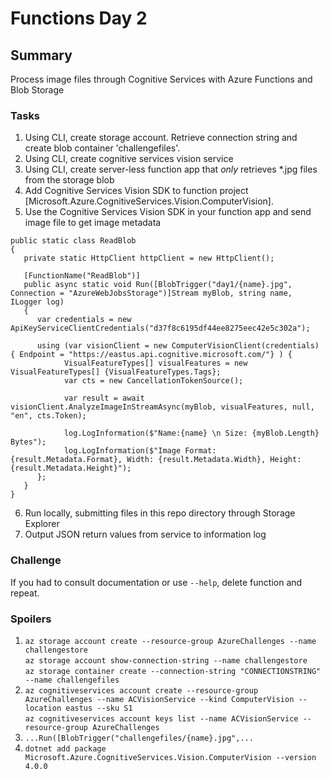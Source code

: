 # Functions Day 2
## Summary
Process image files through Cognitive Services with Azure Functions and Blob Storage

### Tasks
1. Using CLI, create storage account. Retrieve connection string and create blob container 'challengefiles'.
2. Using CLI, create cognitive services vision service
3. Using CLI, create server-less function app that *only* retrieves *.jpg files from the storage blob
4. Add Cognitive Services Vision SDK to function project [Microsoft.Azure.CognitiveServices.Vision.ComputerVision].
5. Use the Cognitive Services Vision SDK in your function app and send image file to get image metadata
```
public static class ReadBlob
{
   private static HttpClient httpClient = new HttpClient();

   [FunctionName("ReadBlob")]
   public async static void Run([BlobTrigger("day1/{name}.jpg", Connection = "AzureWebJobsStorage")]Stream myBlob, string name, ILogger log)
   {
      var credentials = new ApiKeyServiceClientCredentials("d37f8c6195df44ee8275eec42e5c302a");

      using (var visionClient = new ComputerVisionClient(credentials) { Endpoint = "https://eastus.api.cognitive.microsoft.com/"} ) {
            VisualFeatureTypes[] visualFeatures = new VisualFeatureTypes[] {VisualFeatureTypes.Tags};
            var cts = new CancellationTokenSource();

            var result = await visionClient.AnalyzeImageInStreamAsync(myBlob, visualFeatures, null, "en", cts.Token);

            log.LogInformation($"Name:{name} \n Size: {myBlob.Length} Bytes");
            log.LogInformation($"Image Format: {result.Metadata.Format}, Width: {result.Metadata.Width}, Height: {result.Metadata.Height}");
      };
   }
}
```
6. Run locally, submitting files in this repo directory through Storage Explorer
7. Output JSON return values from service to information log

### Challenge
If you had to consult documentation or use `--help`, delete function and repeat.

### Spoilers
1. `az storage account create --resource-group AzureChallenges --name challengestore`  
`az storage account show-connection-string --name challengestore`  
`az storage container create --connection-string "CONNECTIONSTRING" --name challengefiles`  
2. `az cognitiveservices account create --resource-group AzureChallenges --name ACVisionService --kind ComputerVision --location eastus --sku S1`  
`az cognitiveservices account keys list --name ACVisionService --resource-group AzureChallenges`  
3. `...Run([BlobTrigger("challengefiles/{name}.jpg",...`
4. `dotnet add package Microsoft.Azure.CognitiveServices.Vision.ComputerVision --version 4.0.0`
